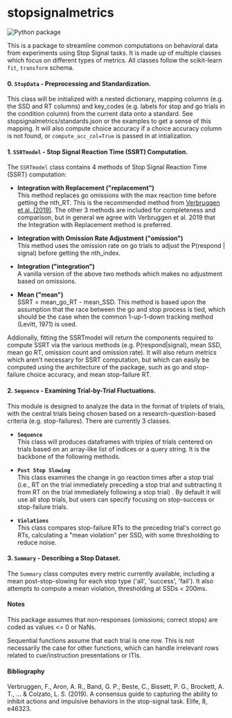 # stopsignalmetrics

![Python package](https://github.com/henrymj/stopsignalmetrics/workflows/Python%20package/badge.svg)

This is a package to streamline common computations on behavioral data from experiments using Stop Signal tasks. It is made up of multiple classes which focus on different types of metrics. All classes follow the scikit-learn `fit`, `transform` schema.

#### __0. `StopData` - Preprocessing and Standardization.__
This class will be initialized with a nested dictionary, mapping columns (e.g. the SSD and RT columns) and key_codes (e.g. labels for stop and go trials in the condition column) from the current data onto a standard. See stopsignalmetrics/standards.json or the examples to get a sense of this mapping. It will also compute choice accuracy if a choice accuracy column is not found, or `compute_acc_col=True` is passed in at intialization.

#### __1. `SSRTmodel` - Stop Signal Reaction Time (SSRT) Computation.__
The `SSRTmodel` class contains 4 methods of Stop Signal Reaction Time (SSRT) computation:

 - __Integration with Replacement ("replacement")__  
This method replaces go omissions with the max reaction time before getting the nth_RT. This is the recommended method from [Verbruggen et al. (2019)](10.7554/eLife.46323). The other 3 methods are included for completeness and comparison, but in general we agree with Verbruggen et al. 2019 that the Integration with Replacement method is preferred. 

- __Integration with Omission Rate Adjustment ("omission")__  
This method uses the omission rate on go trials to adjust the P(respond | signal) before getting the nth_index.


- __Integration ("integration")__  
A vanilla version of the above two methods which makes no adjustment based on omissions.

- __Mean ("mean")__  
SSRT = mean_go_RT - mean_SSD. This method is based upon the assumption that the race between the go and stop process is tied, which should be the case when the common 1-up-1-down tracking method (Levitt, 1971) is used. 

Addionally, fitting the SSRTmodel will return the components required to compute SSRT via the various methods (e.g. P(respond|signal), mean SSD, mean go RT, omission count and omission rate).
It will also return metrics which aren't necessary for SSRT computation, but which can easily be computed using the architecture of the package, such as go and stop-failure choice accuracy, and mean stop-failure RT.

#### __2. `Sequence` - Examining Trial-by-Trial Fluctuations.__
This module is designed to analyze the data in the format of triplets of trials, with the central trials being chosen based on a research-question-based criteria (e.g. stop-failures). There are currently 3 classes.

- __`Sequence`__  
This class will produces dataframes with triples of trials centered on trials based on an array-like list of indices or a query string. It is the backbone of the following methods.

- __`Post Stop Slowing`__  
This class examines the change in go reaction times after a stop trial (i.e., RT on the trial immediately preceding a stop trial and subtracting it from RT on the trial immediately following a stop trial) . By default it will use all stop trials, but users can specify focusing on stop-success or stop-failure trials.

- __`Violations`__  
This class compares stop-failure RTs to the preceding trial's correct go RTs, calculating a "mean violation" per SSD, with some thresholding to reduce noise.

#### __3. `Summary` - Describing a Stop Dataset.__  
The `Summary` class computes every metric currently available, including a mean post-stop-slowing for each stop type ('all', 'success', 'fail'). It also attempts to compute a mean violation, thresholding at SSDs < 200ms.

#### __Notes__  

This package assumes that non-responses (omissions; correct stops) are coded as values <= 0 or NaNs.

Sequential functions assume that each trial is one row. This is not necessarily the case for other functions, which can handle irrelevant rows related to cue/instruction presentations or ITIs.
  
#### __Bibliography__  
Verbruggen, F., Aron, A. R., Band, G. P., Beste, C., Bissett, P. G., Brockett, A. T., ... & Colzato, L. S. (2019). A consensus guide to capturing the ability to inhibit actions and impulsive behaviors in the stop-signal task. Elife, 8, e46323.
